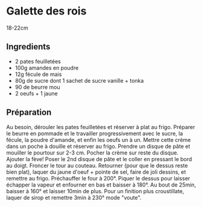 # Galette des rois

18-22cm

## Ingredients

- 2 pates feuilletées
- 100g amandes en poudre
- 12g fécule de mais
- 80g de sucre dont 1 sachet de sucre vanille + tonka
- 90 de beurre mou
- 2 oeufs + 1 jaune


## Préparation

Au besoin, dérouler les pates feuilletées et réserver à plat au frigo.
Préparer le beurre en pommade et le travailler progressivement avec le sucre, la fécule, la poudre d'amande, et enfin les oeufs un à un. 
Mettre cette crème dans un poche à douille et réserver au frigo.
Prendre un disque de pâte et mouiller le pourtour sur 2-3 cm. 
Pocher la crème sur reste du disque. 
Ajouter la fève! 
Poser le 2nd disque de pâte et le coller en pressant le bord au doigt.
Froncer le tour au couteau.
Retourner (pour que le dessus reste bien plat), laquer du jaune d'oeuf + pointe de sel, faire de joli dessins, et remettre au frigo.
Préchauffer le four à 200°.
Piquer le dessus pour laisser échapper la vapeur et enfourner en bas et baisser à 180°.
Au bout de 25min, baisser à 160° et laisser 10min de plus.
Pour un finition plus croustillate, laquer de sirop et remettre 3min à 230° mode "voute".

